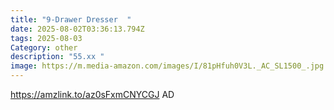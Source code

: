```yaml
---
title: "9-Drawer Dresser  "
date: 2025-08-02T03:36:13.794Z
tags: 2025-08-03
Category: other
description: "55.xx "
image: https://m.media-amazon.com/images/I/81pHfuh0V3L._AC_SL1500_.jpg
---
```

https://amzlink.to/az0sFxmCNYCGJ  AD